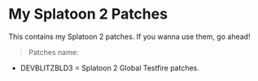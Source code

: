 # My Splatoon 2 Patches 
This contains my Splatoon 2 patches. If you wanna use them, go ahead!


> Patches name:
- DEVBLITZBLD3 = Splatoon 2 Global Testfire patches.
